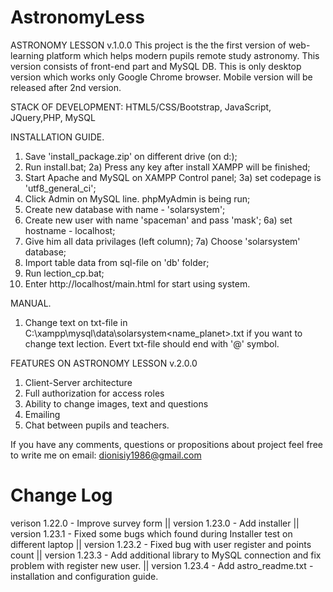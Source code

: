 # AstronomyLess

ASTRONOMY LESSON v.1.0.0
This project is the the first version of web-learning platform which helps modern pupils remote study astronomy.
This version consists of front-end part and MySQL DB.
This is only desktop version which works only Google Chrome browser.
Mobile version will be released after 2nd version.

STACK OF DEVELOPMENT: HTML5/CSS/Bootstrap, JavaScript, JQuery,PHP, MySQL

INSTALLATION GUIDE.
1. Save 'install_package.zip' on different drive (on d:\);
2. Run install.bat;
2a) Press any key after install XAMPP will be finished;
3. Start Apache and MySQL on XAMPP Control panel;
3a) set codepage is 'utf8_general_ci';
4. Click Admin on MySQL line. phpMyAdmin is being run;
5. Create new database with name - 'solarsystem';
6. Create new user with name 'spaceman' and pass 'mask';
6a) set hostname - localhost;
7. Give him all data privilages (left column);
7a) Choose 'solarsystem' database;
8. Import table data from sql-file on 'db' folder;
9. Run lection_cp.bat;
10. Enter http://localhost/main.html for start using system.

MANUAL.
1. Change text on txt-file in C:\xampp\mysql\data\solarsystem\<name_planet>.txt if you want to change text lection.
Evert txt-file should end with '@' symbol.


FEATURES ON ASTRONOMY LESSON v.2.0.0
1. Client-Server architecture
2. Full authorization for access roles
3. Ability to change images, text and questions
4. Emailing
5. Chat between pupils and teachers.

If you have any comments, questions or propositions about project feel free to write me on 
email: dionisiy1986@gmail.com

# Change Log
verison 1.22.0 - Improve survey form ||
version 1.23.0 - Add installer ||
version 1.23.1 - Fixed some bugs which found during Installer test on different laptop ||
version 1.23.2 - Fixed bug with user register and points count ||
version 1.23.3 - Add additional library to MySQL connection and fix problem with register new user. ||
version 1.23.4 - Add astro_readme.txt - installation and configuration guide.

